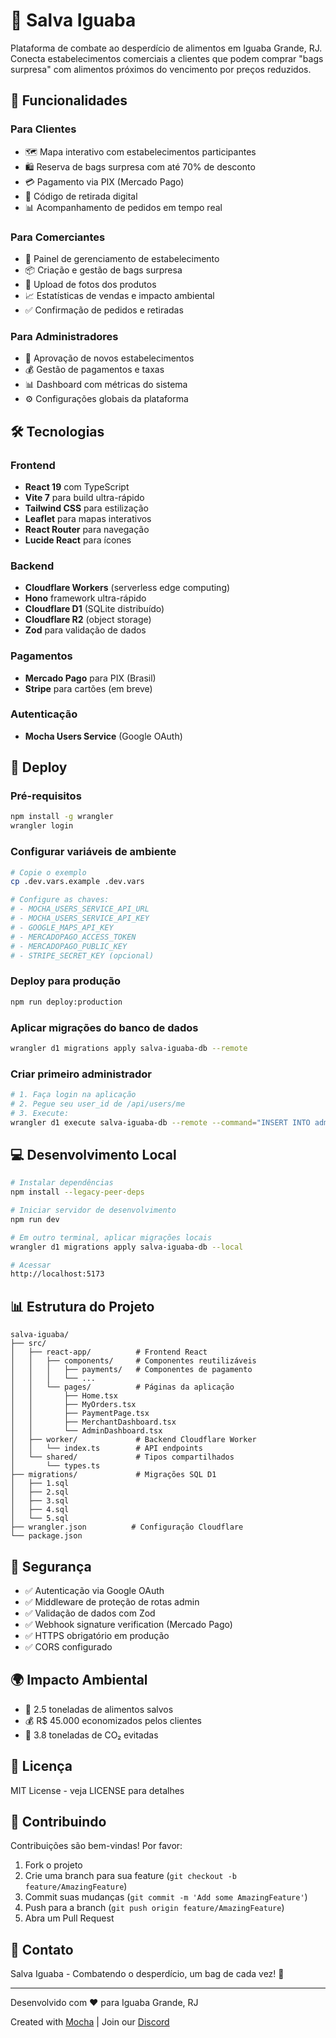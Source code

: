 # 🥖 Salva Iguaba

Plataforma de combate ao desperdício de alimentos em Iguaba Grande, RJ. Conecta estabelecimentos comerciais a clientes que podem comprar "bags surpresa" com alimentos próximos do vencimento por preços reduzidos.

## 🌟 Funcionalidades

### Para Clientes
- 🗺️ Mapa interativo com estabelecimentos participantes
- 🛍️ Reserva de bags surpresa com até 70% de desconto
- 💳 Pagamento via PIX (Mercado Pago)
- 📱 Código de retirada digital
- 📊 Acompanhamento de pedidos em tempo real

### Para Comerciantes
- 🏪 Painel de gerenciamento de estabelecimento
- 📦 Criação e gestão de bags surpresa
- 📸 Upload de fotos dos produtos
- 📈 Estatísticas de vendas e impacto ambiental
- ✅ Confirmação de pedidos e retiradas

### Para Administradores
- 👥 Aprovação de novos estabelecimentos
- 💰 Gestão de pagamentos e taxas
- 📊 Dashboard com métricas do sistema
- ⚙️ Configurações globais da plataforma

## 🛠️ Tecnologias

### Frontend
- **React 19** com TypeScript
- **Vite 7** para build ultra-rápido
- **Tailwind CSS** para estilização
- **Leaflet** para mapas interativos
- **React Router** para navegação
- **Lucide React** para ícones

### Backend
- **Cloudflare Workers** (serverless edge computing)
- **Hono** framework ultra-rápido
- **Cloudflare D1** (SQLite distribuído)
- **Cloudflare R2** (object storage)
- **Zod** para validação de dados

### Pagamentos
- **Mercado Pago** para PIX (Brasil)
- **Stripe** para cartões (em breve)

### Autenticação
- **Mocha Users Service** (Google OAuth)

## 🚀 Deploy

### Pré-requisitos
```bash
npm install -g wrangler
wrangler login
```

### Configurar variáveis de ambiente
```bash
# Copie o exemplo
cp .dev.vars.example .dev.vars

# Configure as chaves:
# - MOCHA_USERS_SERVICE_API_URL
# - MOCHA_USERS_SERVICE_API_KEY
# - GOOGLE_MAPS_API_KEY
# - MERCADOPAGO_ACCESS_TOKEN
# - MERCADOPAGO_PUBLIC_KEY
# - STRIPE_SECRET_KEY (opcional)
```

### Deploy para produção
```bash
npm run deploy:production
```

### Aplicar migrações do banco de dados
```bash
wrangler d1 migrations apply salva-iguaba-db --remote
```

### Criar primeiro administrador
```bash
# 1. Faça login na aplicação
# 2. Pegue seu user_id de /api/users/me
# 3. Execute:
wrangler d1 execute salva-iguaba-db --remote --command="INSERT INTO admins (user_id) VALUES ('SEU_USER_ID')"
```

## 💻 Desenvolvimento Local

```bash
# Instalar dependências
npm install --legacy-peer-deps

# Iniciar servidor de desenvolvimento
npm run dev

# Em outro terminal, aplicar migrações locais
wrangler d1 migrations apply salva-iguaba-db --local

# Acessar
http://localhost:5173
```

## 📊 Estrutura do Projeto

```
salva-iguaba/
├── src/
│   ├── react-app/          # Frontend React
│   │   ├── components/     # Componentes reutilizáveis
│   │   │   ├── payments/   # Componentes de pagamento
│   │   │   └── ...
│   │   └── pages/          # Páginas da aplicação
│   │       ├── Home.tsx
│   │       ├── MyOrders.tsx
│   │       ├── PaymentPage.tsx
│   │       ├── MerchantDashboard.tsx
│   │       └── AdminDashboard.tsx
│   ├── worker/             # Backend Cloudflare Worker
│   │   └── index.ts        # API endpoints
│   └── shared/             # Tipos compartilhados
│       └── types.ts
├── migrations/             # Migrações SQL D1
│   ├── 1.sql
│   ├── 2.sql
│   ├── 3.sql
│   ├── 4.sql
│   └── 5.sql
├── wrangler.json          # Configuração Cloudflare
└── package.json
```

## 🔐 Segurança

- ✅ Autenticação via Google OAuth
- ✅ Middleware de proteção de rotas admin
- ✅ Validação de dados com Zod
- ✅ Webhook signature verification (Mercado Pago)
- ✅ HTTPS obrigatório em produção
- ✅ CORS configurado

## 🌍 Impacto Ambiental

- 🍞 2.5 toneladas de alimentos salvos
- 💰 R$ 45.000 economizados pelos clientes
- 🌱 3.8 toneladas de CO₂ evitadas

## 📝 Licença

MIT License - veja LICENSE para detalhes

## 🤝 Contribuindo

Contribuições são bem-vindas! Por favor:

1. Fork o projeto
2. Crie uma branch para sua feature (`git checkout -b feature/AmazingFeature`)
3. Commit suas mudanças (`git commit -m 'Add some AmazingFeature'`)
4. Push para a branch (`git push origin feature/AmazingFeature`)
5. Abra um Pull Request

## 📧 Contato

Salva Iguaba - Combatendo o desperdício, um bag de cada vez! 🌱

---

Desenvolvido com ❤️ para Iguaba Grande, RJ

Created with [Mocha](https://getmocha.com) | Join our [Discord](https://discord.gg/shDEGBSe2d)
